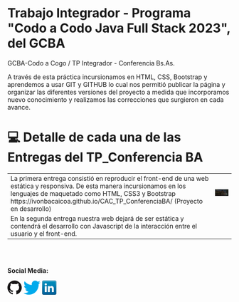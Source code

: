 # Trabajo Integrador - Programa "Codo a Codo Java Full Stack 2023", del GCBA
GCBA-Codo a Cogo / TP Integrador - Conferencia Bs.As.

A través de esta práctica incursionamos en HTML, CSS, Bootstrap y aprendemos a usar GIT y GITHUB lo cual nos permitió publicar la página y organizar las diferentes versiones del proyecto a medida que incorporamos nuevo conocimiento y realizamos las correcciones que surgieron en cada avance.

<a name="ir-arriba"></a>
# 💻 Detalle de cada una de las Entregas del TP_Conferencia BA 
<div align="center">
  <table>
    <tr>
      <td>
     La primera entrega consistió en reproducir el front-end de una web estática y responsiva. De esta manera incursionamos en los lenguajes de maquetado como HTML, CSS3 y Bootstrap  https://ivonbacaicoa.github.io/CAC_TP_ConferenciaBA/  (Proyecto en desarrollo)
      </td>
      <td>
        <img src="https://github.com/ivonbacaicoa/CAC_TP_ConferenciaBA/blob/main/assets/img/Menu_Header_Carousel_Button.webp" width="500px">
      </td>
    </tr>
     <tr>
      <td>
      En la segunda entrega nuestra web dejará de ser estática y contendrá el desarrollo con Javascript de la interacción entre el usuario y el front-end.
      </td>
     </tr>
  </table>
</div>

<br>
<br>

**Social Media:**

[![GitHub](icons/github.png)](https://github.com/ivonbacaicoa)
[![Twitter](icons/twitter.png)](https://twitter.com/ivonbacaicoa)
[![LinkedIn](icons/linkedin.png)](https://www.linkedin.com/in/ivonbacaicoa/)
